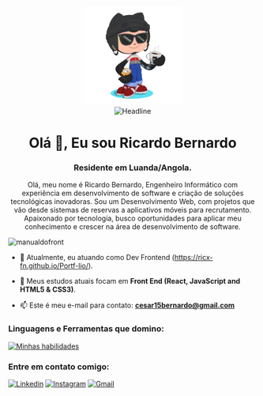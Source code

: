 <div align=center>
    <img src="https://raw.githubusercontent.com/AhmedFathyDev/AhmedFathyDev/main/GitHub.png" alt="GitHub Octocat Drinking a Cup of Coffee" height="200">
</div>
<div align=center>
    <img src="https://readme-typing-svg.herokuapp.com?color=%236FDA44&size=32&center=true&vCenter=true&width=600&height=50&lines=Front-End+Engineer;Engenharia+Médio+Informático;" alt="Headline" />
</div>

<h1 align="center">Olá 👋, Eu sou Ricardo Bernardo</h1>
<h3 align="center">Residente em Luanda/Angola.</h3>
<p align="center">Olá, meu nome é Ricardo Bernardo, Engenheiro Informático com experiência em desenvolvimento de software e criação de soluções tecnológicas inovadoras. Sou um Desenvolvimento Web, com projetos que vão desde sistemas de reservas a aplicativos móveis para recrutamento. Apaixonado por tecnologia, busco oportunidades para aplicar meu conhecimento e crescer na área de desenvolvimento de software.</p>

<p align="left"> <img src="https://komarev.com/ghpvc/?username=RICX-FN&label=Visualizações%20no%20perfil&color=0e75b6&style=flat" alt="manualdofront" /> </p>

- 🔭 Atualmente, eu atuando como Dev Frontend (https://ricx-fn.github.io/Portf-lio/).

- 🌱 Meus estudos atuais focam em **Front End (React, JavaScript and HTML5 & CSS3)**.

- 📫 Este é meu e-mail para contato: **cesar15bernardo@gmail.com**


<h3 align="left">Linguagens e Ferramentas que domino:</h3>

[![Minhas habilidades](https://skillicons.dev/icons?i=js,html,css,react,python,git,cordova)]()



<h3 align="left">Entre em contato comigo:</h3>

[![Linkedin](https://skillicons.dev/icons?i=linkedin)](https://www.linkedin.com/in/ricardo-bernardo-024a58301/)
[![Instagram](https://skillicons.dev/icons?i=instagram)](https://www.instagram.com/ricx_f.n/)
[![Gmail](https://skillicons.dev/icons?i=gmail)](mailto:cesar15bernardo@gmail.com)
